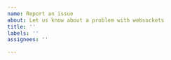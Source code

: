 ```yaml
---
name: Report an issue
about: Let us know about a problem with websockets
title: ''
labels: ''
assignees: ''

---
```


<!--

Thanks for taking the time to report an issue!

Did you check the FAQ? Perhaps you'll find the answer you need:
https://websockets.readthedocs.io/en/stable/faq.html

Is your question really about asyncio? Perhaps the dev guide will help:
https://docs.python.org/3/library/asyncio-dev.html

Did you look for similar issues? Please keep the discussion in one place :-)
https://github.com/aaugustin/websockets/issues?q=is%3Aissue

Is your issue related to cryptocurrency in any way? Please don't file it.
https://websockets.readthedocs.io/en/stable/project/contributing.html#cryptocurrency-users

For bugs, providing a reproduction helps a lot. Take an existing example and tweak it!
https://github.com/aaugustin/websockets/tree/main/example

-->

